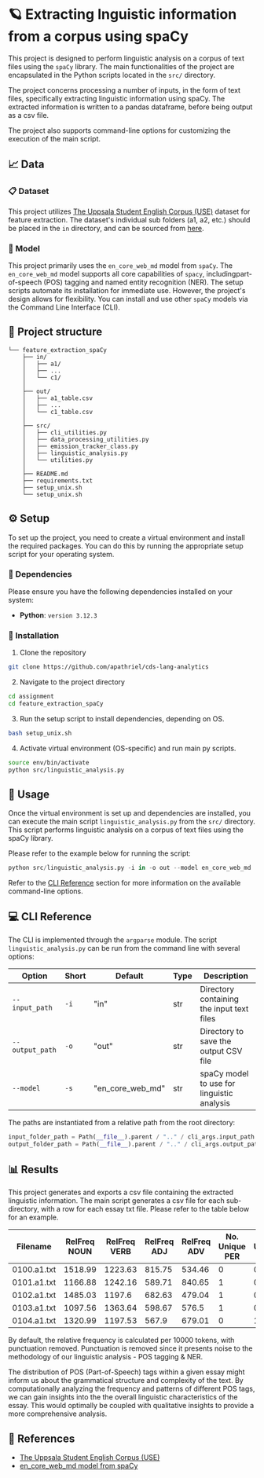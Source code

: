# 🪐 Extracting lnguistic information from a corpus using spaCy
This project is designed to perform linguistic analysis on a corpus of text files using the `spaCy` library. The main functionalities of the project are encapsulated in the Python scripts located in the `src/` directory.

The project concerns processing a number of inputs, in the form of text files, specifically extracting linguistic information using spaCy. The extracted information is written to a pandas dataframe, before being output as a csv file.

The project also supports command-line options for customizing the execution of the main script.


## 📈 Data

### 📋 Dataset
This project utilizes [The Uppsala Student English Corpus (USE)](https://ota.bodleian.ox.ac.uk/repository/xmlui/handle/20.500.12024/2457) dataset for feature extraction. The dataset's individual sub folders (a1, a2, etc.) should be placed in the `in` directory, and can be sourced from [here](https://ota.bodleian.ox.ac.uk/repository/xmlui/bitstream/handle/20.500.12024/2457/USEcorpus.zip?sequence=5&isAllowed=y).

### 🤖 Model
This project primarily uses the `en_core_web_md` model from `spaCy`. The `en_core_web_md` model supports all core capabilities of `spacy`, includingpart-of-speech (POS) tagging and named entity recognition (NER). The setup scripts automate its installation for immediate use. However, the project's design allows for flexibility. You can install and use other `spaCy` models via the Command Line Interface (CLI).

## 📂 Project structure
```
└── feature_extraction_spaCy
	├── in/
	│	├── a1/
	│	├── ...
	│	└── c1/
	│
	├── out/
	│	├── a1_table.csv
	│	├── ...
	│	└── c1_table.csv
	│
	├── src/
	│   ├── cli_utilities.py
	│	├── data_processing_utilities.py
	│	├── emission_tracker_class.py
	│	├── linguistic_analysis.py
	│	└── utilities.py
	│
	├── README.md
	├── requirements.txt
	├── setup_unix.sh
	└── setup_unix.sh
```

## ⚙️ Setup
To set up the project, you need to create a virtual environment and install the required packages. You can do this by running the appropriate setup script for your operating system.

### 🐍 Dependencies
Please ensure you have the following dependencies installed on your system:
- **Python**: `version 3.12.3`

### 💾 Installation
1. Clone the repository
```sh
git clone https://github.com/apathriel/cds-lang-analytics
```
2. Navigate to the project directory
```sh
cd assignment
cd feature_extraction_spaCy
```
3. Run the setup script to install dependencies, depending on OS.
```sh
bash setup_unix.sh
```

4. Activate virtual environment (OS-specific) and run main py scripts.
```sh
source env/bin/activate
python src/linguistic_analysis.py
```

## 🚀 Usage 
Once the virtual environment is set up and dependencies are installed, you can execute the main script `linguistic_analysis.py` from the `src/` directory. This script performs linguistic analysis on a corpus of text files using the spaCy library.

Please refer to the example below for running the script:

```py
python src/linguistic_analysis.py -i in -o out --model en_core_web_md
```

Refer to the [CLI Reference](#-cli-reference) section for more information on the available command-line options.

## 💻 CLI Reference
The CLI is implemented through the `argparse` module. The script `linguistic_analysis.py` can be run from the command line with several options:

| Option | Short | Default | Type | Description |
| --- | --- | --- | --- | --- |
| `--input_path` | `-i` | "in" | str | Directory containing the input text files |
| `--output_path` | `-o` | "out" | str | Directory to save the output CSV file |
| `--model` | `-s` | "en_core_web_md" | str | spaCy model to use for linguistic analysis |

The paths are instantiated from a relative path from the root directory: 
```py
input_folder_path = Path(__file__).parent / ".." / cli_args.input_path
output_folder_path = Path(__file__).parent / ".." / cli_args.output_path
```

## 📊 Results
This project generates and exports a csv file containing the extracted linguistic information. The main script generates a csv file for each sub-directory, with a row for each essay txt file. Please refer to the table below for an example.

| Filename    | RelFreq NOUN | RelFreq VERB | RelFreq ADJ | RelFreq ADV | No. Unique PER | No. Unique LOC | No. Unique ORG |
| ----------- | ------------ | ------------ | ----------- | ----------- | -------------- | -------------- | -------------- |
| 0100.a1.txt | 1518.99      | 1223.63      | 815.75      | 534.46      | 0              | 0              | 0              |
| 0101.a1.txt | 1166.88      | 1242.16      | 589.71      | 840.65      | 1              | 0              | 0              |
| 0102.a1.txt | 1485.03      | 1197.6       | 682.63      | 479.04      | 1              | 0              | 0              |
| 0103.a1.txt | 1097.56      | 1363.64      | 598.67      | 576.5       | 1              | 0              | 1              |
| 0104.a1.txt | 1320.99      | 1197.53      | 567.9       | 679.01      | 0              | 1              | 2              |

By default, the relative frequency is calculated per 10000 tokens, with punctuation removed. Punctuation is removed since it presents noise to the methodology of our linguistic analysis - POS tagging & NER.

The distribution of POS (Part-of-Speech) tags within a given essay might inform us about the grammatical structure and complexity of the text. By computationally analyzing the frequency and patterns of different POS tags, we can gain insights into the the overall linguistic characteristics of the essay. This would optimally be coupled with qualitative insights to provide a more comprehensive analysis.

## 📖 References
- [The Uppsala Student English Corpus (USE)](https://ota.bodleian.ox.ac.uk/repository/xmlui/handle/20.500.12024/2457)
- [en_core_web_md model from spaCy](https://spacy.io/models/en)